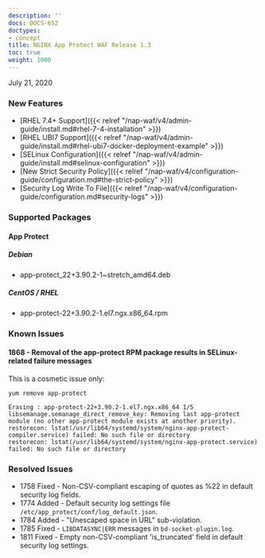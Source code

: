 ```yaml
---
description: ''
docs: DOCS-652
doctypes:
- concept
title: NGINX App Protect WAF Release 1.3
toc: true
weight: 1000
---
```


July 21, 2020

### New Features

- [RHEL 7.4+ Support]({{< relref "/nap-waf/v4/admin-guide/install.md#rhel-7-4-installation" >}})
- [RHEL UBI7 Support]({{< relref "/nap-waf/v4/admin-guide/install.md#rhel-ubi7-docker-deployment-example" >}})
- [SELinux Configuration]({{< relref "/nap-waf/v4/admin-guide/install.md#selinux-configuration" >}})
- [New Strict Security Policy]({{< relref "/nap-waf/v4/configuration-guide/configuration.md#the-strict-policy" >}})
- [Security Log Write To File]({{< relref "/nap-waf/v4/configuration-guide/configuration.md#security-logs" >}})


### Supported Packages

#### App Protect

##### Debian

- app-protect_22+3.90.2-1~stretch_amd64.deb

##### CentOS / RHEL

- app-protect-22+3.90.2-1.el7.ngx.x86_64.rpm


### Known Issues

#### 1868 - Removal of the app-protect RPM package results in SELinux-related failure messages

This is a cosmetic issue only:

```shell
yum remove app-protect

Erasing : app-protect-22+3.90.2-1.el7.ngx.x86_64 1/5
libsemanage.semanage_direct_remove_key: Removing last app-protect module (no other app-protect module exists at another priority).
restorecon: lstat(/usr/lib64/systemd/system/nginx-app-protect-compiler.service) failed: No such file or directory
restorecon: lstat(/usr/lib64/systemd/system/nginx-app-protect.service) failed: No such file or directory
```

### Resolved Issues

- 1758 Fixed - Non-CSV-compliant escaping of quotes as %22 in default security log fields.
- 1774 Added - Default security log settings file `/etc/app_protect/conf/log_default.json`.
- 1784 Added - "Unescaped space in URL" sub-violation.
- 1785 Fixed - `LIBDATASYNC|ERR` messages in `bd-socket-plugin.log`.
- 1811 Fixed - Empty non-CSV-compliant 'is_truncated' field in default security log settings.
